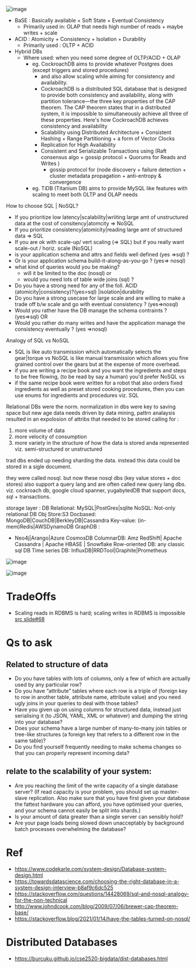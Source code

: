 ![image](https://user-images.githubusercontent.com/466385/209539804-77b9a653-8caa-4595-b6a0-617b9302b3ef.png)

- BaSE : Basically available + Soft State + Eventual Consistency
  - Primarily used in: OLAP that needs high number of reads + maybe writes + scale
- ACID : Atomicity + Consistency + Isolation + Durability
  - Primarily used : OLTP + ACID
- Hybrid DBs
  - Where used: when you need some degree of OLTP/ACID + OLAP
    - eg. CockroachDB aims to provide whatever Postgres does (except triggers and stored procedures)
      - and also allow scaling while aiming for consistency and availability.
      - CockroachDB is a distributed SQL database that is designed to provide both consistency and availability, along with partition tolerance—the three key properties of the CAP theorem. The CAP theorem states that in a distributed system, it is impossible to simultaneously achieve all three of these properties. Here's how CockroachDB achieves consistency and availability
      - Scalability using Distributed Architecture + Consistent Hashing + Range Partitioning  + a form of Vector Clocks
      - Replication for High Availability
      - Consistent and Serializable Transactions using (Raft consensus algo + gossip protocol + Quorums for Reads and Writes )
        - gossip protocol for (node discovery + failure detection + cluster metadata propagation + anti-entropy & convergence
    - eg. TiDB (Titanium DB) aims to provide MySQL like features with scaling to meet both OLTP and OLAP needs
 

How to choose SQL | NoSQL?
- If you prioritize low latency|scalability|wriiting large amt of unstructured data at the cost of consitency|atomcity => NoSQL
- If you prioritize consistency|atomicity|reading large amt of structured data => SQL
- If you are ok with scale-up/ vert scaling (=> SQL) but if you really want scale-out / horiz. scale (NoSQL)
- is your application schema and attrs and fields well defined (yes =>sql) ?
- Or is your application schema build-it-along-as-you-go ? (yes=> nosql) 
- what kind of queries would you be making? 
  - will it be limited to the doc (nosql) or
  - would you need lots of table wide joins (sql) ?
- Do you have a strong need for any of the foll. ACID (atomicity|consistency)?(yes>sql)  |isolation|durability
- Do you have a strong usecase for large scale and are willing to make a trade off b/w scale and go with eventual consistency ? (yes=>nosql)
- Would you rather have the DB manage the schema contraints ? (yes=>sql) OR
- Would you rather do many writes and have the application manage the consistency eventually ? (yes =>nosql)

Analogy of SQL vs NoSQL
- SQL is like auto transmission which automatically selects the gear|torque vs NoSQL is like manual transmission which allows you fine grained control over the gears but at the expense of more overhead.
- if you are writing a recipe book and you want the ingredients and steps to be free flowing, (to be read by say a human) you'd  prefer NoSQL vs
- if the same recipe book were written for a robot that also orders fixed  ingredients as well as preset stored cooking procedures, then you can use enums for ingredients and procedures viz. SQL 

Relational DBs were the norm.
normalization in dbs were key to saving space
but new age data needs driven by data mining, pattrn analaysis resulted in an expolosion of attribs that needed to be stored calling for :
1. more volume of data
2. more velocity of consumption
3. more variety in the structure of how the data is stored anda represented viz. semi-structured or unstructured

trad dbs ended up needing sharding the data.
instead this data could be stored in a sigle document.

they were called nosql. but now these nosql dbs (key value stores + doc stores)  	also support a query lang and are often called new query lang dbs.
viz. cockroach db, google cloud spanner, yugabytedDB that support docs, sql + transactions.

storage layer : DB
Relational: MySQL|PostGres|sqlite
NoSQL: Not-only relational DB
Obj Store:S3
Docbased: MongoDB|CouchDB|BerkleyDB|Cassandra
Key-value: (in-mem)Redis|AWSDynamoDB
GraphDB : 
 - Neo4j|Arango|Azure CosmosDB
ColumnarDB: Amz RedShift| Apache Cassandra | Apache HBASE | Snowflake
Row-oriented DB: any classic sql DB
Time series DB: InfluxDB|RRDTool|Graphite|Prometheus

![image](https://user-images.githubusercontent.com/466385/224464870-ee1a169e-ddad-4cda-9f72-a523b77d2b35.png)

![image](https://user-images.githubusercontent.com/466385/215309961-117777d0-14bd-4ca5-bf0e-9ddc21ff415d.png)


# TradeOffs
- Scaling reads in RDBMS is hard; scaling writes in RDBMS is impossible [src slide#68](https://www.slideshare.net/jboner/scalability-availability-stability-patterns)

# Qs to ask

## Related to structure of data
- Do you have tables with lots of columns, only a few of which are actually used by any particular row?
- Do you have “attribute” tables where each row is a triple of (foreign key to row in another table, attribute name, attribute value) and you need ugly joins in your queries to deal with those tables?
- Have you given up on using columns for structured data, instead just serialising it (to JSON, YAML, XML or whatever) and dumping the string into your database?
- Does your schema have a large number of many-to-many join tables or tree-like structures (a foreign key that refers to a different row in the same table)?
- Do you find yourself frequently needing to make schema changes so that you can properly represent incoming data?

## relate to the scalability of your system:
- Are you reaching the limit of the write capacity of a single database server? (If read capacity is your problem, you should set up master-slave replication. Also make sure that you have first given your database the fattest hardware you can afford, you have optimised your queries, and your schema cannot easily be split into shards.)
- Is your amount of data greater than a single server can sensibly hold?
- Are your page loads being slowed down unacceptably by background batch processes overwhelming the database?

# Ref
- https://www.codekarle.com/system-design/Database-system-design.html
- https://towardsdatascience.com/choosing-the-right-database-in-a-system-design-interview-b8af9c6dc525
- https://stackoverflow.com/questions/14428069/sql-and-nosql-analogy-for-the-non-technical
- http://www.johndcook.com/blog/2009/07/06/brewer-cap-theorem-base/
- https://stackoverflow.blog/2021/01/14/have-the-tables-turned-on-nosql/

# Distributed Databases
- https://burcuku.github.io/cse2520-bigdata/dist-databases.html
